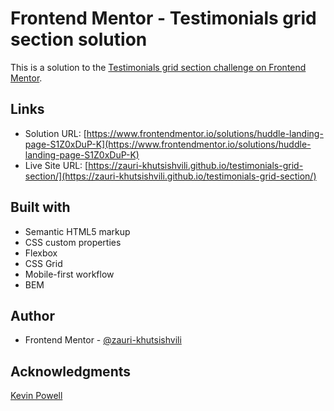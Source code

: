 # Frontend Mentor - Testimonials grid section solution

This is a solution to the [Testimonials grid section challenge on Frontend Mentor](https://www.frontendmentor.io/challenges/testimonials-grid-section-Nnw6J7Un7).

## Links

- Solution URL: [https://www.frontendmentor.io/solutions/huddle-landing-page-S1Z0xDuP-K](https://www.frontendmentor.io/solutions/huddle-landing-page-S1Z0xDuP-K)
- Live Site URL: [https://zauri-khutsishvili.github.io/testimonials-grid-section/](https://zauri-khutsishvili.github.io/testimonials-grid-section/)

## Built with

- Semantic HTML5 markup
- CSS custom properties
- Flexbox
- CSS Grid
- Mobile-first workflow
- BEM

## Author

- Frontend Mentor - [@zauri-khutsishvili](https://www.frontendmentor.io/profile/zauri-khutsishvili)

## Acknowledgments

[Kevin Powell](https://www.youtube.com/watch?v=rg7Fvvl3taU)